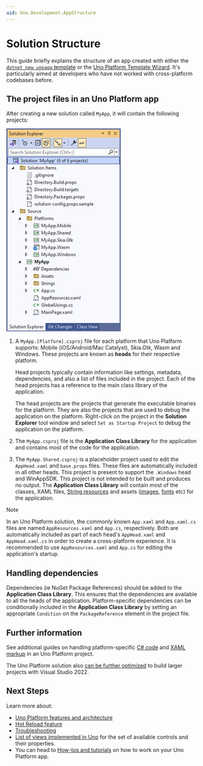 ```yaml
---
uid: Uno.Development.AppStructure
---
```


# Solution Structure

This guide briefly explains the structure of an app created with either the [`dotnet new unoapp` template](xref:Uno.GetStarted.dotnet-new) or the [Uno Platform Template Wizard](xref:Uno.GettingStarted.UsingWizard). It's particularly aimed at developers who have not worked with cross-platform codebases before.

## The project files in an Uno Platform app

After creating a new solution called `MyApp`, it will contain the following projects:

![Uno Platform solution structure](Assets/solution-structure.png)

1. A `MyApp.[Platform].csproj` file for each platform that Uno Platform supports: Mobile (iOS/Android/Mac Catalyst), Skia.Gtk, Wasm and Windows. These projects are known as **heads** for their respective platform.

    Head projects typically contain information like settings, metadata, dependencies, and also a list of files included in the project. Each of the head projects has a reference to the main class library of the application.

    The head projects are the projects that generate the executable binaries for the platform. They are also the projects that are used to debug the application on the platform. Right-click on the project in the **Solution Explorer** tool window and select `Set as Startup Project` to debug the application on the platform.

2. The `MyApp.csproj` file is the **Application Class Library** for the application and contains most of the code for the application.
3. The `MyApp.Shared.csproj` is a placeholder project used to edit the `AppHead.xaml` and `base.props` files. These files are automatically included in all other heads. This project is present to support the `.Windows` head and WinAppSDK. This project is not intended to be built and produces no output.
    The **Application Class Library** will contain most of the classes, XAML files, [String resources](features/working-with-strings.md) and assets ([images](features/working-with-assets.md), [fonts](features/custom-fonts.md) etc) for the application.

> [!NOTE]
> In an Uno Platform solution, the commonly known `App.xaml` and `App.xaml.cs` files are named `AppResources.xaml` and `App.cs`, respectively. Both are automatically included as part of each head's `AppHead.xaml` and `AppHead.xaml.cs` in order to create a cross-platform experience. It is recommended to use `AppResources.xaml` and `App.cs` for editing the application's startup.

## Handling dependencies

Dependencies (ie NuGet Package References) should be added to the  **Application Class Library**. This ensures that the dependencies are available to all the heads of the application. Platform-specific dependencies can be conditionally included in the **Application Class Library** by setting an appropriate `Condition` on the `PackageReference` element in the project file.

## Further information

See additional guides on handling platform-specific [C# code](platform-specific-csharp.md) and [XAML markup](platform-specific-xaml.md) in an Uno Platform project.

The Uno Platform solution also [can be further optimized](xref:Build.Solution.TargetFramework-override) to build larger projects with Visual Studio 2022.

## Next Steps

Learn more about:

- [Uno Platform features and architecture](xref:Uno.GetStarted.Explore)
- [Hot Reload feature](xref:Uno.Features.HotReload)
- [Troubleshooting](xref:Uno.UI.CommonIssues)
- [List of views implemented in Uno](implemented-views.md) for the set of available controls and their properties.
- You can head to [How-tos and tutorials](xref:Uno.Tutorials.Intro) on how to work on your Uno Platform app.